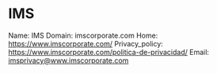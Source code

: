 
# IMS

Name: IMS
Domain: imscorporate.com
Home: https://www.imscorporate.com/
Privacy_policy: https://www.imscorporate.com/politica-de-privacidad/
Email: imsprivacy@www.imscorporate.com
